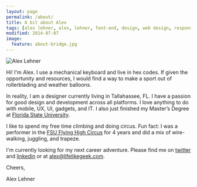 ```yaml
---
layout: page
permalink: /about/
title: A bit about Alex
tags: [alex lehner, alex, lehner, font-end, design, web design, responsive, blog, minimalism, usability, ui, ux]
modified: 2014-07-07
image:
  feature: about-bridge.jpg
---
```


![Alex Lehner]({{site-url}}/images/alex-lehner-about.jpg)

Hi! I'm Alex. I use a mechanical keyboard and live in hex codes. If given the opportunity and resources, I would find a way to make a sport out of rollerblading and weather balloons.

In reality, I am a designer currently living in Tallahassee, FL. I have a passion for good design and development across all platforms. I love anything to do with mobile, UX, UI, gadgets, and IT. I also just finished my Master’s Degree at [Florida State University](http://fsu.edu/ "FSU Website...I didn't design it").

I like to spend my free time climbing and doing circus. Fun fact: I was a performer in the [FSU Flying High Circus](http://circus.fsu.edu/ "FSU Circus") for 4 years and did a mix of wire-walking, juggling, and trapeze. 

I'm currently looking for my next career adventure. Please find me on [twitter](https://twitter.com/AlexJLehner "Alex on Twitter") and [linkedin](http://linkedin.com/in/ajlehner "Alex on LinkedIn") or at [alex@lifelikegeek.com](mailto:alex@lifelikegeek.com).

Cheers,

Alex Lehner